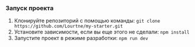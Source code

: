 ### Запуск проекта

1. Клонируйте репозиторий с помощью команды: `git clone https://github.com/Lourtne/my-starter.git`
2. Установите зависимости, если вы еще этого не сделали: `npm install`
3. Запустите проект в режиме разработки: `npm run dev`
